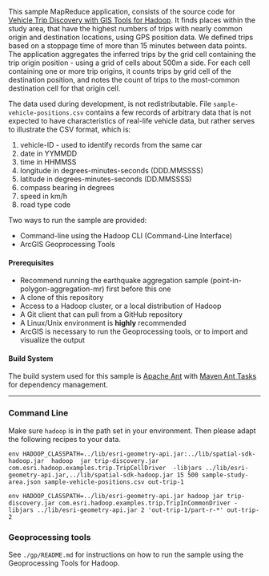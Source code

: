 This sample MapReduce application, consists of the source code for
[Vehicle Trip Discovery with GIS Tools for Hadoop](http://blogs.esri.com/esri/arcgis/#tbd).
It finds places within the study area, that have the highest numbers of trips with nearly common
origin and destination locations, using GPS position data.
We defined trips based on a stoppage time of more than 15 minutes between data points.
The application aggregates the inferred trips by the grid cell containing the trip origin position -
using a grid of cells about 500m a side.  For each cell containing one or more trip origins,
it counts trips by grid cell of the destination position, and notes the count of trips to the
most-common destination cell for that origin cell.

The data used during development, is not redistributable.
File `sample-vehicle-positions.csv` contains a few records of arbitrary data that is not expected
to have characteristics of real-life vehicle data, but rather serves to illustrate the CSV format,
which is:

1. vehicle-ID - used to identify records from the same car
2. date in YYMMDD
3. time in HHMMSS
4. longitude in degrees-minutes-seconds (DDD.MMSSSS)
5. latitude in degrees-minutes-seconds (DD.MMSSSS)
6. compass bearing in degrees
7. speed in km/h
8. road type code

Two ways to run the sample are provided:
* Command-line using the Hadoop CLI (Command-Line Interface)
* ArcGIS Geoprocessing Tools

#### Prerequisites

* Recommend running the earthquake aggregation sample (point-in-polygon-aggregation-mr) first before this one
* A clone of this repository
* Access to a Hadoop cluster, or a local distribution of Hadoop
* A Git client that can pull from a GitHub repository
* A Linux/Unix environment is **highly** recommended
* ArcGIS is necessary to run the Geoprocessing tools, or to import and visualize the output

#### Build System

The build system used for this sample is [Apache Ant](http://ant.apache.org/) with [Maven Ant Tasks](http://maven.apache.org/ant-tasks/download.html) for dependency management.  

***

### Command Line ##

Make sure `hadoop` is in the path set in your environment.
Then please adapt the following recipes to your data.

`env HADOOP_CLASSPATH=../lib/esri-geometry-api.jar:../lib/spatial-sdk-hadoop.jar  hadoop  jar trip-discovery.jar com.esri.hadoop.examples.trip.TripCellDriver  -libjars ../lib/esri-geometry-api.jar,../lib/spatial-sdk-hadoop.jar 15 500 sample-study-area.json sample-vehicle-positions.csv out-trip-1`

`env HADOOP_CLASSPATH=../lib/esri-geometry-api.jar hadoop jar trip-discovery.jar com.esri.hadoop.examples.trip.TripInCommonDriver -libjars ../lib/esri-geometry-api.jar 2 'out-trip-1/part-r-*' out-trip-2`

### Geoprocessing tools ###

See `./gp/README.md` for instructions on how to run the sample using the Geoprocessing Tools for Hadoop.
